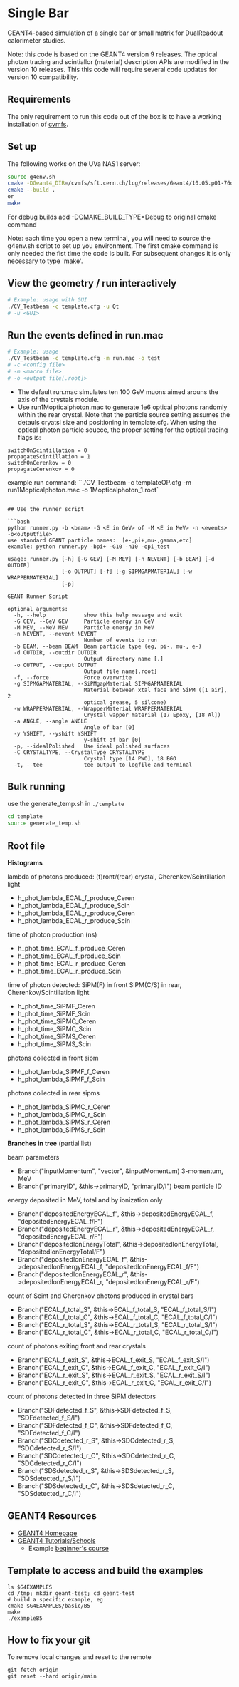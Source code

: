 # Single Bar

GEANT4-based simulation of a single bar or small matrix for DualReadout calorimeter studies.

Note: this code is based on the GEANT4 version 9 releases.  The optical photon tracing and scintiallor (material) description APIs are modified in the version 10 releases.  This this code  will require several code updates for version 10 compatibility.

## Requirements
The only requirement to run this code out of the box is to have a working installation of [cvmfs](https://cernvm.cern.ch/fs/).  

## Set up

The following works on the UVa NAS1 server:
```bash
source g4env.sh
cmake -DGeant4_DIR=/cvmfs/sft.cern.ch/lcg/releases/Geant4/10.05.p01-76df0/x86_64-centos7-gcc8-opt/lib64/Geant4-10.5.1
cmake --build .
or
make
```

For debug builds add -DCMAKE_BUILD_TYPE=Debug to original cmake command

Note: each time you open a new terminal, you will need to source the g4env.sh script to set up you environment.  The first cmake command is only needed the fist time the code is built.  For subsequent changes it is only necessary to type 'make'.

## View the geometry / run interactively

```bash
# Example: usage with GUI
./CV_Testbeam -c template.cfg -u Qt  
# -u <GUI>
```
## Run the events defined in run.mac

```bash
# Example: usage
./CV_Testbeam -c template.cfg -m run.mac -o test
# -c <config file>
# -m <macro file>
# -o <output file[.root]>
```
* The default run.mac simulates ten 100 GeV muons aimed arouns the axis of the crystals module.
* Use run1Mopticalphoton.mac to generate 1e6 optical photons randomly within the rear crystal.  Note that the particle source setting assumes the detauls cryatsl size and positioning in template.cfg.  When using the optical photon particle souece, the proper setting for the optical tracing flags is:
```
switchOnScintillation = 0
propagateScintillation = 1
switchOnCerenkov = 0
propagateCerenkov = 0
```
example run command:
``./CV_Testbeam -c templateOP.cfg -m run1Mopticalphoton.mac -o 1Mopticalphoton_1.root`

```

## Use the runner script

```bash
python runner.py -b <beam> -G <E in GeV> of -M <E in MeV> -n <events> -o<outputfile>
use standard GEANT particle names:  [e-,pi+,mu-,gamma,etc]
example: python runner.py -bpi+ -G10 -n10 -opi_test

usage: runner.py [-h] [-G GEV] [-M MEV] [-n NEVENT] [-b BEAM] [-d OUTDIR]
                 [-o OUTPUT] [-f] [-g SIPMGAPMATERIAL] [-w WRAPPERMATERIAL]
                 [-p]

GEANT Runner Script

optional arguments:
  -h, --help            show this help message and exit
  -G GEV, --GeV GEV     Particle energy in GeV
  -M MEV, --MeV MEV     Particle energy in MeV
  -n NEVENT, --nevent NEVENT
                        Number of events to run
  -b BEAM, --beam BEAM  Beam particle type (eg, pi-, mu-, e-)
  -d OUTDIR, --outdir OUTDIR
                        Output directory name [.]
  -o OUTPUT, --output OUTPUT
                        Output file name[.root]
  -f, --force           Force overwrite
  -g SIPMGAPMATERIAL, --SiPMgapMaterial SIPMGAPMATERIAL
                        Material between xtal face and SiPM ([1 air], 2
                        optical grease, 5 silcone)
  -w WRAPPERMATERIAL, --WrapperMaterial WRAPPERMATERIAL
                        Crystal wapper material (17 Epoxy, [18 Al])
  -a ANGLE, --angle ANGLE
                        Angle of bar [0]
  -y YSHIFT, --yshift YSHIFT
                        y-shift of bar [0]
  -p, --idealPolished   Use ideal polished surfaces
  -C CRYSTALTYPE, --CrystalType CRYSTALTYPE
                        Crystal type [14 PWO], 18 BGO
  -t, --tee             tee output to logfile and terminal

```

## Bulk running
use the generate_temp.sh in `./template`
```bash
cd template 
source generate_temp.sh
```


## Root file

__Histograms__

lambda of photons produced: (f)ront/(rear) crystal, Cherenkov/Scintillation light
- h_phot_lambda_ECAL_f_produce_Ceren
- h_phot_lambda_ECAL_f_produce_Scin
- h_phot_lambda_ECAL_r_produce_Ceren
- h_phot_lambda_ECAL_r_produce_Scin

time of photon production (ns)
- h_phot_time_ECAL_f_produce_Ceren
- h_phot_time_ECAL_f_produce_Scin
- h_phot_time_ECAL_r_produce_Ceren
- h_phot_time_ECAL_r_produce_Scin

time of photon detected: SiPM(F) in front SiPM(C/S) in rear, Cherenkov/Scintillation light
- h_phot_time_SiPMF_Ceren
- h_phot_time_SiPMF_Scin
- h_phot_time_SiPMC_Ceren
- h_phot_time_SiPMC_Scin
- h_phot_time_SiPMS_Ceren
- h_phot_time_SiPMS_Scin

photons collected in front sipm
- h_phot_lambda_SiPMF_f_Ceren
- h_phot_lambda_SiPMF_f_Scin

photons collected in rear sipms
- h_phot_lambda_SiPMC_r_Ceren
- h_phot_lambda_SiPMC_r_Scin 
- h_phot_lambda_SiPMS_r_Ceren
- h_phot_lambda_SiPMS_r_Scin

__Branches in tree__ (partial list)

beam parameters
- Branch("inputMomentum", "vector<float>", &inputMomentum)  3-momentum, MeV
- Branch("primaryID", &this->primaryID, "primaryID/I") beam particle ID

energy deposited in MeV, total and by ionization only
- Branch("depositedEnergyECAL_f", &this->depositedEnergyECAL_f, "depositedEnergyECAL_f/F") 
- Branch("depositedEnergyECAL_r", &this->depositedEnergyECAL_r, "depositedEnergyECAL_r/F") 
- Branch("depositedIonEnergyTotal", &this->depositedIonEnergyTotal, "depositedIonEnergyTotal/F")
- Branch("depositedIonEnergyECAL_f", &this->depositedIonEnergyECAL_f, "depositedIonEnergyECAL_f/F")
- Branch("depositedIonEnergyECAL_r", &this->depositedIonEnergyECAL_r, "depositedIonEnergyECAL_r/F")
  
count of Scint and Cherenkov photons produced in crystal bars
- Branch("ECAL_f_total_S", &this->ECAL_f_total_S, "ECAL_f_total_S/I")
- Branch("ECAL_f_total_C", &this->ECAL_f_total_C, "ECAL_f_total_C/I")
- Branch("ECAL_r_total_S", &this->ECAL_r_total_S, "ECAL_r_total_S/I")
- Branch("ECAL_r_total_C", &this->ECAL_r_total_C, "ECAL_r_total_C/I")  

count of photons exiting front and rear crystals
- Branch("ECAL_f_exit_S", &this->ECAL_f_exit_S, "ECAL_f_exit_S/I")
- Branch("ECAL_f_exit_C", &this->ECAL_f_exit_C, "ECAL_f_exit_C/I")
- Branch("ECAL_r_exit_S", &this->ECAL_r_exit_S, "ECAL_r_exit_S/I")
- Branch("ECAL_r_exit_C", &this->ECAL_r_exit_C, "ECAL_r_exit_C/I")

count of photons detected in three SiPM detectors
- Branch("SDFdetected_f_S", &this->SDFdetected_f_S, "SDFdetected_f_S/I")
- Branch("SDFdetected_f_C", &this->SDFdetected_f_C, "SDFdetected_f_C/I")
- Branch("SDCdetected_r_S", &this->SDCdetected_r_S, "SDCdetected_r_S/I")
- Branch("SDCdetected_r_C", &this->SDCdetected_r_C, "SDCdetected_r_C/I")
- Branch("SDSdetected_r_S", &this->SDSdetected_r_S, "SDSdetected_r_S/I")
- Branch("SDSdetected_r_C", &this->SDSdetected_r_C, "SDSdetected_r_C/I")


## GEANT4 Resources
- [GEANT4 Homepage](https://geant4.web.cern.ch/)
- [GEANT4 Tutorials/Schools](https://geant4.web.cern.ch/past-events)
  - Example [beginner's course](https://indico.cern.ch/event/865808/timetable/)


## Template to access and build the examples
```
ls $G4EXAMPLES
cd /tmp; mkdir geant-test; cd geant-test
# build a specific example, eg
cmake $G4EXAMPLES/basic/B5
make
./exampleB5
```

## How to fix your git
To remove local changes and reset to the remote
```
git fetch origin
git reset --hard origin/main
```

